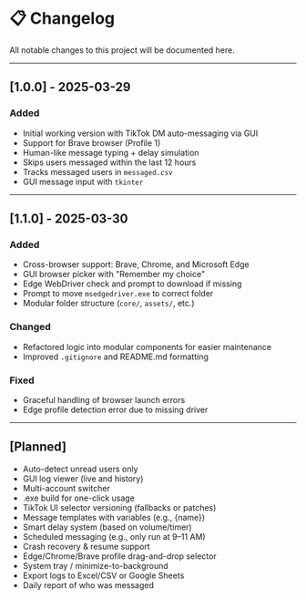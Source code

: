 # 📋 Changelog

All notable changes to this project will be documented here.

---

## [1.0.0] - 2025-03-29

### Added

- Initial working version with TikTok DM auto-messaging via GUI
- Support for Brave browser (Profile 1)
- Human-like message typing + delay simulation
- Skips users messaged within the last 12 hours
- Tracks messaged users in `messaged.csv`
- GUI message input with `tkinter`

---

## [1.1.0] - 2025-03-30

### Added

- Cross-browser support: Brave, Chrome, and Microsoft Edge
- GUI browser picker with "Remember my choice"
- Edge WebDriver check and prompt to download if missing
- Prompt to move `msedgedriver.exe` to correct folder
- Modular folder structure (`core/`, `assets/`, etc.)

### Changed

- Refactored logic into modular components for easier maintenance
- Improved `.gitignore` and README.md formatting

### Fixed

- Graceful handling of browser launch errors
- Edge profile detection error due to missing driver

---

## [Planned]

- Auto-detect unread users only
- GUI log viewer (live and history)
- Multi-account switcher
- .exe build for one-click usage
- TikTok UI selector versioning (fallbacks or patches)
- Message templates with variables (e.g., {name})
- Smart delay system (based on volume/timer)
- Scheduled messaging (e.g., only run at 9–11 AM)
- Crash recovery & resume support
- Edge/Chrome/Brave profile drag-and-drop selector
- System tray / minimize-to-background
- Export logs to Excel/CSV or Google Sheets
- Daily report of who was messaged
